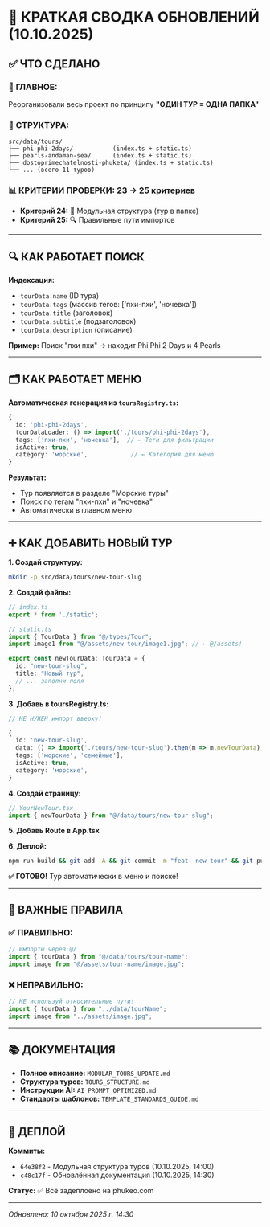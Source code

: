 # 📝 КРАТКАЯ СВОДКА ОБНОВЛЕНИЙ (10.10.2025)

## ✅ ЧТО СДЕЛАНО

### 🎯 **ГЛАВНОЕ:**
Реорганизовали весь проект по принципу **"ОДИН ТУР = ОДНА ПАПКА"**

### 📁 **СТРУКТУРА:**
```
src/data/tours/
├── phi-phi-2days/           (index.ts + static.ts)
├── pearls-andaman-sea/      (index.ts + static.ts)
├── dostoprimechatelnosti-phuketa/ (index.ts + static.ts)
└── ... (всего 11 туров)
```

### 📊 **КРИТЕРИИ ПРОВЕРКИ:** 23 → **25 критериев**
- **Критерий 24:** 📁 Модульная структура (тур в папке)
- **Критерий 25:** 🔍 Правильные пути импортов

---

## 🔍 КАК РАБОТАЕТ ПОИСК

**Индексация:**
- `tourData.name` (ID тура)
- `tourData.tags` (массив тегов: ['пхи-пхи', 'ночевка'])
- `tourData.title` (заголовок)
- `tourData.subtitle` (подзаголовок)
- `tourData.description` (описание)

**Пример:** Поиск "пхи пхи" → находит Phi Phi 2 Days и 4 Pearls

---

## 🗂️ КАК РАБОТАЕТ МЕНЮ

**Автоматическая генерация из `toursRegistry.ts`:**

```typescript
{
  id: 'phi-phi-2days',
  tourDataLoader: () => import('./tours/phi-phi-2days'),
  tags: ['пхи-пхи', 'ночевка'],  // ← Теги для фильтрации
  isActive: true,
  category: 'морские',            // ← Категория для меню
}
```

**Результат:**
- Тур появляется в разделе "Морские туры"
- Поиск по тегам "пхи-пхи" и "ночевка"
- Автоматически в главном меню

---

## ➕ КАК ДОБАВИТЬ НОВЫЙ ТУР

**1. Создай структуру:**
```bash
mkdir -p src/data/tours/new-tour-slug
```

**2. Создай файлы:**
```typescript
// index.ts
export * from './static';

// static.ts
import { TourData } from "@/types/Tour";
import image1 from "@/assets/new-tour/image1.jpg"; // ← @/assets!

export const newTourData: TourData = {
  id: "new-tour-slug",
  title: "Новый тур",
  // ... заполни поля
};
```

**3. Добавь в toursRegistry.ts:**
```typescript
// НЕ НУЖЕН импорт вверху!

{
  id: 'new-tour-slug',
  data: () => import('./tours/new-tour-slug').then(m => m.newTourData),
  tags: ['морские', 'семейные'],
  isActive: true,
  category: 'морские',
}
```

**4. Создай страницу:**
```typescript
// YourNewTour.tsx
import { newTourData } from "@/data/tours/new-tour-slug";
```

**5. Добавь Route в App.tsx**

**6. Деплой:**
```bash
npm run build && git add -A && git commit -m "feat: new tour" && git push
```

**✅ ГОТОВО!** Тур автоматически в меню и поиске!

---

## 🎯 ВАЖНЫЕ ПРАВИЛА

### ✅ ПРАВИЛЬНО:
```typescript
// Импорты через @/
import { tourData } from "@/data/tours/tour-name";
import image from "@/assets/tour-name/image.jpg";
```

### ❌ НЕПРАВИЛЬНО:
```typescript
// НЕ используй относительные пути!
import { tourData } from "../data/tourName";
import image from "../assets/image.jpg";
```

---

## 📚 ДОКУМЕНТАЦИЯ

- **Полное описание:** `MODULAR_TOURS_UPDATE.md`
- **Структура туров:** `TOURS_STRUCTURE.md`
- **Инструкции AI:** `AI_PROMPT_OPTIMIZED.md`
- **Стандарты шаблонов:** `TEMPLATE_STANDARDS_GUIDE.md`

---

## 🚀 ДЕПЛОЙ

**Коммиты:**
- `64e38f2` - Модульная структура туров (10.10.2025, 14:00)
- `c48c17f` - Обновлённая документация (10.10.2025, 14:30)

**Статус:** ✅ Всё задеплоено на phukeo.com

---

*Обновлено: 10 октября 2025 г. 14:30*
